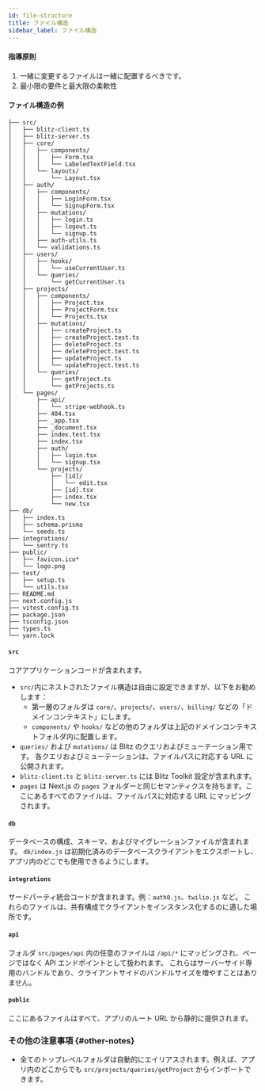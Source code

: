 ```yaml
---
id: file-structure
title: ファイル構造
sidebar_label: ファイル構造
---
```


#### 指導原則

1. 一緒に変更するファイルは一緒に配置するべきです。
2. 最小限の要件と最大限の柔軟性

#### ファイル構造の例

```
├── src/
│   ├── blitz-client.ts
│   ├── blitz-server.ts
│   ├── core/
│   │   ├── components/
│   │   │   ├── Form.tsx
│   │   │   └── LabeledTextField.tsx
│   │   └── layouts/
│   │       └── Layout.tsx
│   ├── auth/
│   │   ├── components/
│   │   │   ├── LoginForm.tsx
│   │   │   └── SignupForm.tsx
│   │   ├── mutations/
│   │   │   ├── login.ts
│   │   │   ├── logout.ts
│   │   │   └── signup.ts
│   │   ├── auth-utils.ts
│   │   └── validations.ts
│   ├── users/
│   │   ├── hooks/
│   │   │   └── useCurrentUser.ts
│   │   └── queries/
│   │       └── getCurrentUser.ts
│   ├── projects/
│   │   ├── components/
│   │   │   ├── Project.tsx
│   │   │   ├── ProjectForm.tsx
│   │   │   └── Projects.tsx
│   │   ├── mutations/
│   │   │   ├── createProject.ts
│   │   │   ├── createProject.test.ts
│   │   │   ├── deleteProject.ts
│   │   │   ├── deleteProject.test.ts
│   │   │   ├── updateProject.ts
│   │   │   └── updateProject.test.ts
│   │   └── queries/
│   │       ├── getProject.ts
│   │       └── getProjects.ts
│   └── pages/
│       ├── api/
│       │   └── stripe-webhook.ts
│       ├── 404.tsx
│       ├── _app.tsx
│       ├── _document.tsx
│       ├── index.test.tsx
│       ├── index.tsx
│       ├── auth/
│       │   ├── login.tsx
│       │   └── signup.tsx
│       └── projects/
│           ├── [id]/
│           │   └── edit.tsx
│           ├── [id].tsx
│           ├── index.tsx
│           └── new.tsx
├── db/
│   ├── index.ts
│   ├── schema.prisma
│   └── seeds.ts
├── integrations/
│   └── sentry.ts
├── public/
│   ├── favicon.ico*
│   └── logo.png
├── test/
│   ├── setup.ts
│   └── utils.tsx
├── README.md
├── next.config.js
├── vitest.config.ts
├── package.json
├── tsconfig.json
├── types.ts
└── yarn.lock
```

#### `src`

コアアプリケーションコードが含まれます。

- `src/`内にネストされたファイル構造は自由に設定できますが、以下をお勧めします：
  - 第一層のフォルダは `core/`、`projects/`、`users/`、`billing/` などの「ドメインコンテキスト」にします。
  - `components/` や `hooks/` などの他のフォルダは上記のドメインコンテキストフォルダ内に配置します。
- `queries/` および `mutations/` は Blitz のクエリおよびミューテーション用です。
  各クエリおよびミューテーションは、ファイルパスに対応する URL に公開されます。
- `blitz-client.ts` と `blitz-server.ts` には Blitz Toolkit 設定が含まれます。
- `pages` は Next.js の `pages` フォルダーと同じセマンティクスを持ちます。ここにあるすべてのファイルは、ファイルパスに対応する URL にマッピングされます。

#### `db`

データベースの構成、スキーマ、およびマイグレーションファイルが含まれます。
`db/index.js` は初期化済みのデータベースクライアントをエクスポートし、アプリ内のどこでも使用できるようにします。

#### `integrations`

サードパーティ統合コードが含まれます。例：`auth0.js`、`twilio.js` など。
これらのファイルは、共有構成でクライアントをインスタンス化するのに適した場所です。

#### `api`

フォルダ `src/pages/api` 内の任意のファイルは `/api/*` にマッピングされ、ページではなく API エンドポイントとして扱われます。
これらはサーバーサイド専用のバンドルであり、クライアントサイドのバンドルサイズを増やすことはありません。

#### `public`

ここにあるファイルはすべて、アプリのルート URL から静的に提供されます。

### その他の注意事項 {#other-notes}

- 全てのトップレベルフォルダは自動的にエイリアスされます。例えば、アプリ内のどこからでも `src/projects/queries/getProject` からインポートできます。
